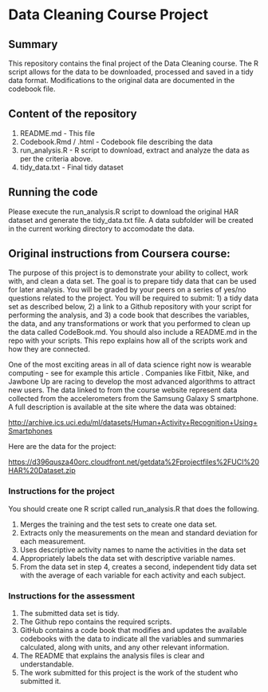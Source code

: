 # Data Cleaning Course Project

## Summary
This repository contains the final project of the Data Cleaning course. The R script allows for the data to be downloaded, processed and saved in a tidy data format. Modifications to the original data are documented in the codebook file.

## Content of the repository
1) README.md - This file
2) Codebook.Rmd / .html - Codebook file describing the data
3) run_analysis.R - R script to download, extract and analyze the data as per the criteria above.
4) tidy_data.txt - Final tidy dataset

## Running the code
Please execute the run_analysis.R script to download the original HAR dataset and generate the tidy_data.txt file. A data subfolder will be created in the current working directory to accomodate the data.

## Original instructions from Coursera course:

The purpose of this project is to demonstrate your ability to collect, work with, and clean a data set. The goal is to prepare tidy data that can be used for later analysis. You will be graded by your peers on a series of yes/no questions related to the project. You will be required to submit: 1) a tidy data set as described below, 2) a link to a Github repository with your script for performing the analysis, and 3) a code book that describes the variables, the data, and any transformations or work that you performed to clean up the data called CodeBook.md. You should also include a README.md in the repo with your scripts. This repo explains how all of the scripts work and how they are connected.

One of the most exciting areas in all of data science right now is wearable computing - see for example this article . Companies like Fitbit, Nike, and Jawbone Up are racing to develop the most advanced algorithms to attract new users. The data linked to from the course website represent data collected from the accelerometers from the Samsung Galaxy S smartphone. A full description is available at the site where the data was obtained:

http://archive.ics.uci.edu/ml/datasets/Human+Activity+Recognition+Using+Smartphones

Here are the data for the project:

https://d396qusza40orc.cloudfront.net/getdata%2Fprojectfiles%2FUCI%20HAR%20Dataset.zip

### Instructions for the project 

You should create one R script called run_analysis.R that does the following.

1) Merges the training and the test sets to create one data set.
2) Extracts only the measurements on the mean and standard deviation for each measurement.
3) Uses descriptive activity names to name the activities in the data set
4) Appropriately labels the data set with descriptive variable names.
5) From the data set in step 4, creates a second, independent tidy data set with the average of each variable for each activity and each subject.

### Instructions for the assessment

1) The submitted data set is tidy.
2) The Github repo contains the required scripts.
3) GitHub contains a code book that modifies and updates the available codebooks with the data to indicate all the variables and summaries calculated, along with units, and any other relevant information.
4) The README that explains the analysis files is clear and understandable.
5) The work submitted for this project is the work of the student who submitted it.



